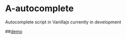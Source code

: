 # A-autocomplete

Autocomplete script in Vanillajs currently in development


##[demo](https://abhishekno1.github.io/a-autocomplete/)
